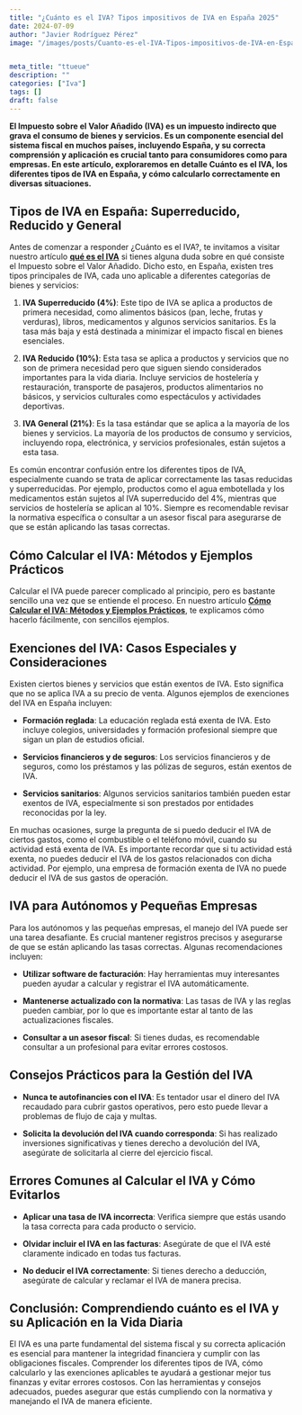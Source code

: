```yaml
---
title: "¿Cuánto es el IVA? Tipos impositivos de IVA en España 2025"
date: 2024-07-09
author: "Javier Rodríguez Pérez"
image: "/images/posts/Cuanto-es-el-IVA-Tipos-impositivos-de-IVA-en-Espana.webp"


meta_title: "ttueue"
description: ""
categories: ["Iva"]
tags: []
draft: false
---
```


**El Impuesto sobre el Valor Añadido (IVA) es un impuesto indirecto que grava el consumo de bienes y servicios. Es un componente esencial del sistema fiscal en muchos países, incluyendo España, y su correcta comprensión y aplicación es crucial tanto para consumidores como para empresas. En este artículo, exploraremos en detalle Cuánto es el IVA, los diferentes tipos de IVA en España, y cómo calcularlo correctamente en diversas situaciones.**

## Tipos de IVA en España: Superreducido, Reducido y General

Antes de comenzar a responder ¿Cuánto es el IVA?, te invitamos a visitar nuestro artículo **[qué es el IVA](https://calculadora-de-iva.es/que-es-el-iva)** si tienes alguna duda sobre en qué consiste el Impuesto sobre el Valor Añadido. Dicho esto, en España, existen tres tipos principales de IVA, cada uno aplicable a diferentes categorías de bienes y servicios:

1. **IVA Superreducido (4%)**: Este tipo de IVA se aplica a productos de primera necesidad, como alimentos básicos (pan, leche, frutas y verduras), libros, medicamentos y algunos servicios sanitarios. Es la tasa más baja y está destinada a minimizar el impacto fiscal en bienes esenciales.

3. **IVA Reducido (10%)**: Esta tasa se aplica a productos y servicios que no son de primera necesidad pero que siguen siendo considerados importantes para la vida diaria. Incluye servicios de hostelería y restauración, transporte de pasajeros, productos alimentarios no básicos, y servicios culturales como espectáculos y actividades deportivas.

5. **IVA General (21%)**: Es la tasa estándar que se aplica a la mayoría de los bienes y servicios. La mayoría de los productos de consumo y servicios, incluyendo ropa, electrónica, y servicios profesionales, están sujetos a esta tasa.

Es común encontrar confusión entre los diferentes tipos de IVA, especialmente cuando se trata de aplicar correctamente las tasas reducidas y superreducidas. Por ejemplo, productos como el agua embotellada y los medicamentos están sujetos al IVA superreducido del 4%, mientras que servicios de hostelería se aplican al 10%. Siempre es recomendable revisar la normativa específica o consultar a un asesor fiscal para asegurarse de que se están aplicando las tasas correctas.

## Cómo Calcular el IVA: Métodos y Ejemplos Prácticos

Calcular el IVA puede parecer complicado al principio, pero es bastante sencillo una vez que se entiende el proceso. En nuestro artículo **[Cómo Calcular el IVA: Métodos y Ejemplos Prácticos](https://calculadora-de-iva.es/)**, te explicamos cómo hacerlo fácilmente, con sencillos ejemplos.

## Exenciones del IVA: Casos Especiales y Consideraciones

Existen ciertos bienes y servicios que están exentos de IVA. Esto significa que no se aplica IVA a su precio de venta. Algunos ejemplos de exenciones del IVA en España incluyen:

- **Formación reglada**: La educación reglada está exenta de IVA. Esto incluye colegios, universidades y formación profesional siempre que sigan un plan de estudios oficial.

- **Servicios financieros y de seguros**: Los servicios financieros y de seguros, como los préstamos y las pólizas de seguros, están exentos de IVA.

- **Servicios sanitarios**: Algunos servicios sanitarios también pueden estar exentos de IVA, especialmente si son prestados por entidades reconocidas por la ley.

En muchas ocasiones, surge la pregunta de si puedo deducir el IVA de ciertos gastos, como el combustible o el teléfono móvil, cuando su actividad está exenta de IVA. Es importante recordar que si tu actividad está exenta, no puedes deducir el IVA de los gastos relacionados con dicha actividad. Por ejemplo, una empresa de formación exenta de IVA no puede deducir el IVA de sus gastos de operación.

## IVA para Autónomos y Pequeñas Empresas

Para los autónomos y las pequeñas empresas, el manejo del IVA puede ser una tarea desafiante. Es crucial mantener registros precisos y asegurarse de que se están aplicando las tasas correctas. Algunas recomendaciones incluyen:

- **Utilizar software de facturación**: Hay herramientas muy interesantes pueden ayudar a calcular y registrar el IVA automáticamente.

- **Mantenerse actualizado con la normativa**: Las tasas de IVA y las reglas pueden cambiar, por lo que es importante estar al tanto de las actualizaciones fiscales.

- **Consultar a un asesor fiscal**: Si tienes dudas, es recomendable consultar a un profesional para evitar errores costosos.

## Consejos Prácticos para la Gestión del IVA

- **Nunca te autofinancies con el IVA**: Es tentador usar el dinero del IVA recaudado para cubrir gastos operativos, pero esto puede llevar a problemas de flujo de caja y multas.

- **Solicita la devolución del IVA cuando corresponda**: Si has realizado inversiones significativas y tienes derecho a devolución del IVA, asegúrate de solicitarla al cierre del ejercicio fiscal.

## Errores Comunes al Calcular el IVA y Cómo Evitarlos

- **Aplicar una tasa de IVA incorrecta**: Verifica siempre que estás usando la tasa correcta para cada producto o servicio.

- **Olvidar incluir el IVA en las facturas**: Asegúrate de que el IVA esté claramente indicado en todas tus facturas.

- **No deducir el IVA correctamente**: Si tienes derecho a deducción, asegúrate de calcular y reclamar el IVA de manera precisa.

## Conclusión: Comprendiendo cuánto es el IVA y su Aplicación en la Vida Diaria

El IVA es una parte fundamental del sistema fiscal y su correcta aplicación es esencial para mantener la integridad financiera y cumplir con las obligaciones fiscales. Comprender los diferentes tipos de IVA, cómo calcularlo y las exenciones aplicables te ayudará a gestionar mejor tus finanzas y evitar errores costosos. Con las herramientas y consejos adecuados, puedes asegurar que estás cumpliendo con la normativa y manejando el IVA de manera eficiente.
